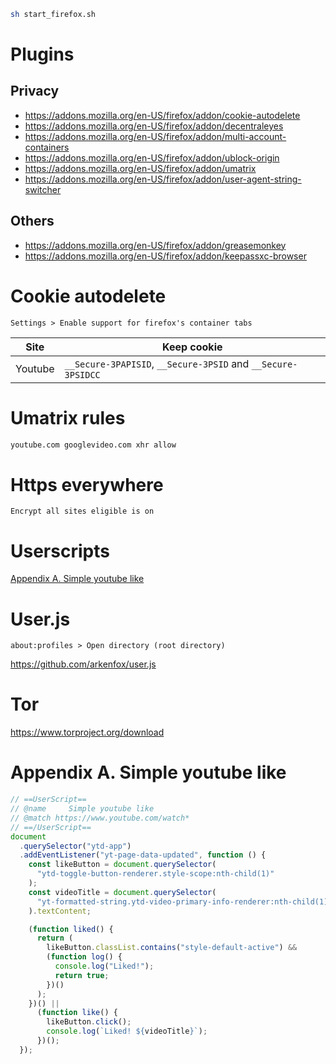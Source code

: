```sh
sh start_firefox.sh
```

# Plugins
## Privacy
* https://addons.mozilla.org/en-US/firefox/addon/cookie-autodelete
* https://addons.mozilla.org/en-US/firefox/addon/decentraleyes
* https://addons.mozilla.org/en-US/firefox/addon/multi-account-containers
* https://addons.mozilla.org/en-US/firefox/addon/ublock-origin
* https://addons.mozilla.org/en-US/firefox/addon/umatrix
* https://addons.mozilla.org/en-US/firefox/addon/user-agent-string-switcher

## Others
* https://addons.mozilla.org/en-US/firefox/addon/greasemonkey
* https://addons.mozilla.org/en-US/firefox/addon/keepassxc-browser

# Cookie autodelete
```
Settings > Enable support for firefox's container tabs
```

| Site | Keep cookie |
| --- | --- |
| Youtube | `__Secure-3PAPISID`, `__Secure-3PSID` and `__Secure-3PSIDCC` |

# Umatrix rules
```txt
youtube.com googlevideo.com xhr allow
```

# Https everywhere
```
Encrypt all sites eligible is on
```

# Userscripts
[Appendix A. Simple youtube like](#user-content-appendix-a-simple-youtube-like)

# User.js
```
about:profiles > Open directory (root directory)
```

https://github.com/arkenfox/user.js

# Tor
https://www.torproject.org/download

# Appendix A. Simple youtube like
```js
// ==UserScript==
// @name     Simple youtube like
// @match https://www.youtube.com/watch*
// ==/UserScript==
document
  .querySelector("ytd-app")
  .addEventListener("yt-page-data-updated", function () {
    const likeButton = document.querySelector(
      "ytd-toggle-button-renderer.style-scope:nth-child(1)"
    );
    const videoTitle = document.querySelector(
      "yt-formatted-string.ytd-video-primary-info-renderer:nth-child(1)"
    ).textContent;

    (function liked() {
      return (
        likeButton.classList.contains("style-default-active") &&
        (function log() {
          console.log("Liked!");
          return true;
        })()
      );
    })() ||
      (function like() {
        likeButton.click();
        console.log(`Liked! ${videoTitle}`);
      })();
  });
```
